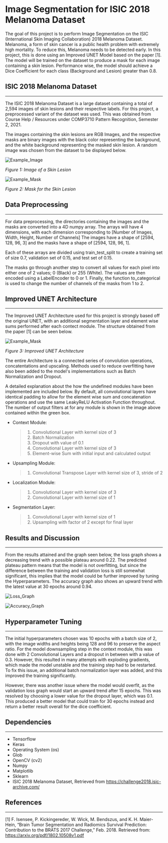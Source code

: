 # Image Segmentation for ISIC 2018 Melanoma Dataset
The goal of this project is to perform Image Segmentation on the ISIC (International Skin Imaging Collaboration) 2018 Melanoma Dataset. Melanoma, a form of skin cancer is a public health problem with extremely high mortality. To reduce this, Melanoma needs to be detected early. In this project, this is done using an Improved UNET Model based on the paper [1]. The model will be trained on the dataset to produce a mask for each image containing a skin lesion. Performance wise, the model should achieve a Dice Coefficient for each class (Background and Lesion) greater than 0.8. 

## ISIC 2018 Melanoma Dataset
***
The ISIC 2018 Melanoma Dataset is a large dataset containing a total of 2,594 images of skin lesions and their respective labels. For this project, a preprocessed variant of the dataset was used. This was obtained from Course Help / Resources under COMP3710 Pattern Recognition, Semester 2, 2021.

The images containing the skin lesions are RGB Images, and the respective masks are binary images with the black color representing the background, and the white background representing the masked skin lesion. A random image was chosen from the dataset to be displayed below.

![Example_Image](./Resources/image.png)

*Figure 1: Image of a Skin Lesion*

![Example_Mask](./Resources/mask.png)

*Figure 2: Mask for the Skin Lesion*

## Data Preprocessing
***
For data preprocessing, the directories containing the images and the masks are converted into a 4D numpy array. The arrays will have 4 dimensions, with each dimension corresponding to \[Number of Images, Width, Height, Number of Channels]
The images have a shape of \[2594, 128, 96, 3] and the masks have a shape of \[2594, 128, 96, 1].

Each of these arrays are divided using train_test_split to create a training set of size 0.7, validation set of 0.15, and test set of 0.15.

The masks go through another step to convert all values for each pixel into either one of 2 values; 0 (Black) or 255 (White). The values are then encoded using a LabelEncoder to 0 or 1. Finally, the function to_categorical is used to change the number of channels of the masks from 1 to 2.

## Improved UNET Architecture
***
The Improved UNET Architecture used for this project is strongly based off the original UNET, with an additional segmentation layer and element wise sums performed after each contect module. The structure obtained from the paper [1] can be seen below.

![Example_Mask](./Resources/ImprovedUNET.png)

*Figure 3: Improved UNET Architecture*

The entire Architecture is a connected series of convolution operations, concatentations and upscaling. Methods used to reduce overfitting have also been added to the model's implementations such as Batch Normalization and Dropout. 

A detailed explanation about the how the undefined modules have been implemented are included below. By default, all convolutional layers have identical padding to allow for the element wise sum and concatenation operations and use the same LeakyReLU Activation Function throughout. The number of output filters at for any module is shown in the image above contained within the green box.

- Context Module:
    > 1. Convolutional Layer with kernel size of 3
    > 2. Batch Normalization
    > 3. Dropout with value of 0.1
    > 4. Convolutional Layer with kernel size of 3
    > 5. Element-wise Sum with initial input and calculated output

- Upsampling Module:
    > 1. Convolutional Transpose Layer with kernel size of 3, stride of 2

- Localization Module:
    > 1. Convolutional Layer with kernel size of 3
    > 2. Convolutional Layer with kernel size of 1

- Segmentation Layer:
    > 1. Convolutional Layer with kernel size of 1
    > 2. Upsampling with factor of 2 except for final layer

## Results and Discussion
***
From the results attained and the graph seen below, the loss graph shows a decreasing trend with a possible plateau around 0.22. The predicted plateau pattern means that the model is not overfitting, but since the difference between the training and validation loss is still somewhat significant, this implies that the model could be further improved by tuning the Hyperparameters. The accuracy graph also shows an upward trend with the latest value at 30 epochs around 0.94.

![Loss_Graph](./Results/Loss.png)

![Accuracy_Graph](./Results/Accuracy.png)

## Hyperparameter Tuning
***
The initial hyperparameters chosen was 10 epochs with a batch size of 2, with the image widths and heights being 128 and 96 to preserve the aspect ratio. For the model downsampling step in the context module, this was done with 2 Convolutional Layers and a dropout in between with a value of 0.3. However, this resulted in many attempts with exploding gradients, which made the model unstable and the training step had to be restarted. To fix this issue, an additional batch normalization layer was added, and this improved the training significantly.

However, there was another issue where the model would overfit, as the validation loss graph would start an upward trend after 15 epochs. This was resolved by choosing a lower value for the dropout layer, which was 0.1. This produced a better model that could train for 30 epochs instead and return a better result overall for the dice coefficient.


## Dependencies
***
- Tensorflow
- Keras
- Operating System (os)
- Glob
- OpenCV (cv2)
- Numpy
- Matplotlib
- Sklearn
- ISIC 2018 Melanoma Dataset, Retrieved from https://challenge2018.isic-archive.com/

## References
***
[1] F. Isensee, P. Kickingereder, W. Wick, M. Bendszus, and K. H. Maier-Hein, “Brain Tumor Segmentation and Radiomics Survival Prediction: Contribution to the BRATS 2017 Challenge,” Feb. 2018. Retrieved from: https://arxiv.org/pdf/1802.10508v1.pdf